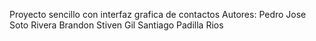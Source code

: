 Proyecto sencillo con interfaz grafica de contactos
Autores:
Pedro Jose Soto Rivera
Brandon Stiven Gil
Santiago Padilla Rios
